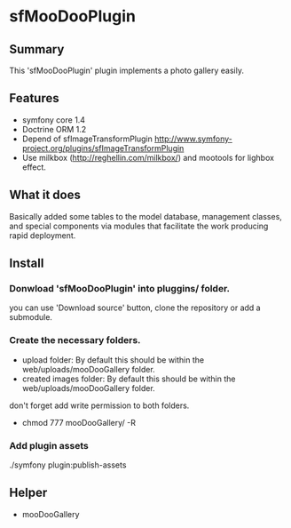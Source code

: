 sfMooDooPlugin
=============

## Summary

This 'sfMooDooPlugin' plugin implements a photo gallery easily.

## Features
* symfony core 1.4
* Doctrine ORM 1.2
* Depend of sfImageTransformPlugin
  http://www.symfony-project.org/plugins/sfImageTransformPlugin
* Use milkbox (http://reghellin.com/milkbox/) and mootools for lighbox effect.

## What it does

Basically added some tables to the model database, management classes, and special components via modules that facilitate the work producing rapid deployment.

## Install

### Donwload 'sfMooDooPlugin' into pluggins/ folder.

you can use 'Download source' button, clone the repository or add a submodule.

### Create the necessary folders.

* upload folder: By default this should be within the web/uploads/mooDooGallery folder.
* created images folder: By default this should be within the web/uploads/mooDooGallery folder.

don't forget add write permission to both folders.

* chmod 777 mooDooGallery/ -R

### Add plugin assets
./symfony plugin:publish-assets



## Helper

- mooDooGallery